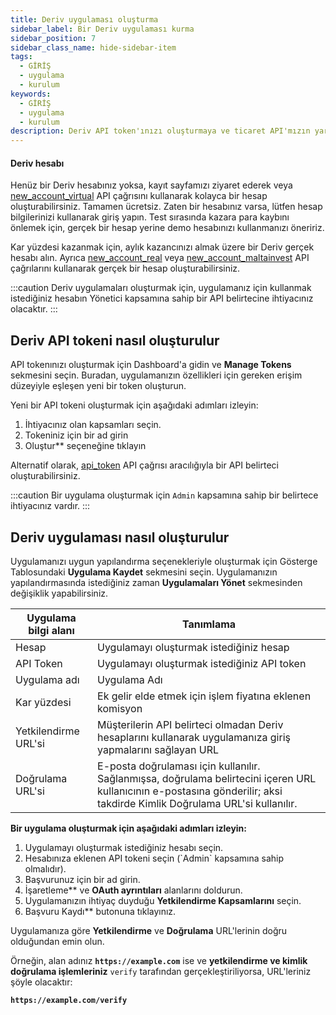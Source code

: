 ```yaml
---
title: Deriv uygulaması oluşturma
sidebar_label: Bir Deriv uygulaması kurma
sidebar_position: 7
sidebar_class_name: hide-sidebar-item
tags:
  - GİRİŞ
  - uygulama
  - kurulum
keywords:
  - GİRİŞ
  - uygulama
  - kurulum
description: Deriv API token'ınızı oluşturmaya ve ticaret API'mızın yardımıyla ticaret uygulamanızı oluşturmaya yönelik adım adım kılavuz. Daha fazla öğrenin.
---
```


#### Deriv hesabı

Henüz bir Deriv hesabınız yoksa, kayıt sayfamızı ziyaret ederek veya <a href="/api-explorer#new_account_virtual" target="_blank" rel="noopener noreferrer">new_account_virtual</a> API çağrısını kullanarak kolayca bir hesap oluşturabilirsiniz. Tamamen ücretsiz. Zaten bir hesabınız varsa, lütfen hesap bilgilerinizi kullanarak giriş yapın. Test sırasında kazara para kaybını önlemek için, gerçek bir hesap yerine demo hesabınızı kullanmanızı öneririz.

Kar yüzdesi kazanmak için, aylık kazancınızı almak üzere bir Deriv gerçek hesabı alın. Ayrıca <a href="/api-explorer#new_account_real" target="_blank" rel="noopener noreferrer">new_account_real</a> veya <a href="/api-explorer#new_account_maltainvest" target="_blank" rel="noopener noreferrer">new_account_maltainvest</a> API çağrılarını kullanarak gerçek bir hesap oluşturabilirsiniz.

:::caution
Deriv uygulamaları oluşturmak için, uygulamanız için kullanmak istediğiniz hesabın Yönetici kapsamına sahip bir API belirtecine ihtiyacınız olacaktır.
:::

## Deriv API tokeni nasıl oluşturulur

API tokenınızı oluşturmak için Dashboard'a gidin ve **Manage Tokens** sekmesini seçin. Buradan, uygulamanızın özellikleri için gereken erişim düzeyiyle eşleşen yeni bir token oluşturun.

Yeni bir API tokeni oluşturmak için aşağıdaki adımları izleyin:

1. İhtiyacınız olan kapsamları seçin.
2. Tokeniniz için bir ad girin
3. Oluştur\*\* seçeneğine tıklayın

Alternatif olarak, <a href="/api-explorer#api_token" target="_blank" rel="noopener noreferrer">api_token</a> API çağrısı aracılığıyla bir API belirteci oluşturabilirsiniz.

:::caution
Bir uygulama oluşturmak için `Admin` kapsamına sahip bir belirtece ihtiyacınız vardır.
:::

## Deriv uygulaması nasıl oluşturulur

Uygulamanızı uygun yapılandırma seçenekleriyle oluşturmak için Gösterge Tablosundaki **Uygulama Kaydet** sekmesini seçin. Uygulamanızın yapılandırmasında istediğiniz zaman **Uygulamaları Yönet** sekmesinden değişiklik yapabilirsiniz.

| Uygulama bilgi alanı | Tanımlama                                                                                                                                                                                                 |
| -------------------- | --------------------------------------------------------------------------------------------------------------------------------------------------------------------------------------------------------- |
| Hesap                | Uygulamayı oluşturmak istediğiniz hesap                                                                                                                                                                   |
| API Token            | Uygulamayı oluşturmak istediğiniz API token                                                                                                                                                               |
| Uygulama adı         | Uygulama Adı                                                                                                                                                                                              |
| Kar yüzdesi          | Ek gelir elde etmek için işlem fiyatına eklenen komisyon                                                                                                                                                  |
| Yetkilendirme URL'si | Müşterilerin API belirteci olmadan Deriv hesaplarını kullanarak uygulamanıza giriş yapmalarını sağlayan URL                                                                                               |
| Doğrulama URL'si     | E-posta doğrulaması için kullanılır. Sağlanmışsa, doğrulama belirtecini içeren URL kullanıcının e-postasına gönderilir; aksi takdirde Kimlik Doğrulama URL'si kullanılır. |

**Bir uygulama oluşturmak için aşağıdaki adımları izleyin:**

1. Uygulamayı oluşturmak istediğiniz hesabı seçin.
2. Hesabınıza eklenen API tokeni seçin (\`Admin\` kapsamına sahip olmalıdır).
3. Başvurunuz için bir ad girin.
4. İşaretleme\*\* ve **OAuth ayrıntıları** alanlarını doldurun.
5. Uygulamanızın ihtiyaç duyduğu **Yetkilendirme Kapsamlarını** seçin.
6. Başvuru Kaydı\*\* butonuna tıklayınız.

Uygulamanıza göre **Yetkilendirme** ve **Doğrulama** URL'lerinin doğru olduğundan emin olun.

Örneğin, alan adınız **`https://example.com`** ise ve **yetkilendirme ve kimlik doğrulama işlemleriniz** `verify` tarafından gerçekleştiriliyorsa, URL'leriniz şöyle olacaktır:

**`https://example.com/verify`**
